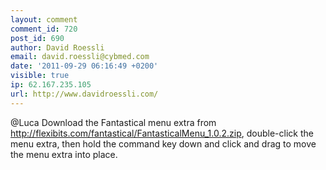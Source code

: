 ```yaml
---
layout: comment
comment_id: 720
post_id: 690
author: David Roessli
email: david.roessli@cybmed.com
date: '2011-09-29 06:16:49 +0200'
visible: true
ip: 62.167.235.105
url: http://www.davidroessli.com/
---
```

@Luca Download the Fantastical menu extra from http://flexibits.com/fantastical/FantasticalMenu_1.0.2.zip, double-click the menu extra, then hold the command key down and click and drag to move the menu extra into place.
